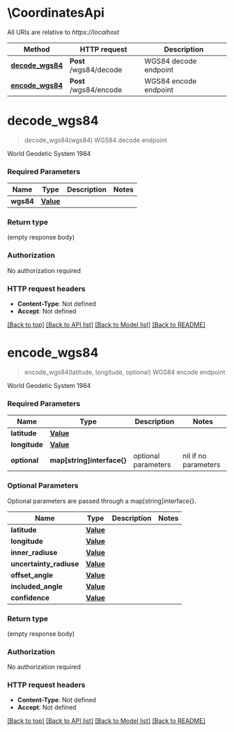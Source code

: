 # \CoordinatesApi

All URIs are relative to *https://localhost*

Method | HTTP request | Description
------------- | ------------- | -------------
[**decode_wgs84**](CoordinatesApi.md#decode_wgs84) | **Post** /wgs84/decode | WGS84 decode endpoint
[**encode_wgs84**](CoordinatesApi.md#encode_wgs84) | **Post** /wgs84/encode | WGS84 encode endpoint


# **decode_wgs84**
> decode_wgs84(wgs84)
WGS84 decode endpoint

World Geodetic System 1984

### Required Parameters

Name | Type | Description  | Notes
------------- | ------------- | ------------- | -------------
  **wgs84** | [**Value**](.md)|  | 

### Return type

 (empty response body)

### Authorization

No authorization required

### HTTP request headers

 - **Content-Type**: Not defined
 - **Accept**: Not defined

[[Back to top]](#) [[Back to API list]](../README.md#documentation-for-api-endpoints) [[Back to Model list]](../README.md#documentation-for-models) [[Back to README]](../README.md)

# **encode_wgs84**
> encode_wgs84(latitude, longitude, optional)
WGS84 encode endpoint

World Geodetic System 1984

### Required Parameters

Name | Type | Description  | Notes
------------- | ------------- | ------------- | -------------
  **latitude** | [**Value**](.md)|  | 
  **longitude** | [**Value**](.md)|  | 
 **optional** | **map[string]interface{}** | optional parameters | nil if no parameters

### Optional Parameters
Optional parameters are passed through a map[string]interface{}.

Name | Type | Description  | Notes
------------- | ------------- | ------------- | -------------
 **latitude** | [**Value**](.md)|  | 
 **longitude** | [**Value**](.md)|  | 
 **inner_radiuse** | [**Value**](.md)|  | 
 **uncertainty_radiuse** | [**Value**](.md)|  | 
 **offset_angle** | [**Value**](.md)|  | 
 **included_angle** | [**Value**](.md)|  | 
 **confidence** | [**Value**](.md)|  | 

### Return type

 (empty response body)

### Authorization

No authorization required

### HTTP request headers

 - **Content-Type**: Not defined
 - **Accept**: Not defined

[[Back to top]](#) [[Back to API list]](../README.md#documentation-for-api-endpoints) [[Back to Model list]](../README.md#documentation-for-models) [[Back to README]](../README.md)


